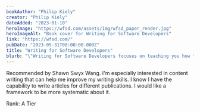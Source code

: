 ```yaml
---
bookAuthor: "Philip Kiely"
creator: "Philip Kiely"
dateAdded: "2023-01-10"
heroImage: "https://wfsd.com/assets/img/wfsd_paper_render.jpg"
heroImageAlt: "Book cover for Writing for Software Developers"
link: "https://wfsd.com/"
pubDate: "2023-05-31T08:00:00.000Z"
title: "Writing for Software Developers"
blurb: "\"Writing for Software Developers focuses on teaching you how to envision, create, and publish mid-length technical tutorials and articles, but the principles and practices you’ll develop will help you write anything from a short README to an entire technical book. And regardless of why you write, this guide aims to provide you with the techniques you will need to reach your goals.\""
---
```


Recommended by Shawn Swyx Wang. I'm especially interested in content writing that can help me improve my writing skills.
I know I have the capability to write articles for different publications. I would like a framework to be more systematic about it.

Rank: A Tier
